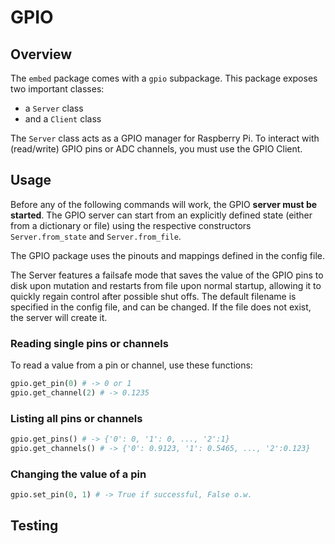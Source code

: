 # GPIO

## Overview

The `embed` package comes with a `gpio` subpackage. This package exposes two important classes:

- a `Server` class
- and a `Client` class

The `Server` class acts as a GPIO manager for Raspberry Pi. To interact with (read/write) GPIO pins or ADC channels, you must use the GPIO Client.

## Usage

Before any of the following commands will work, the GPIO **server must be started**. The GPIO server can start from an explicitly defined state (either from a dictionary or file) using the respective constructors `Server.from_state` and `Server.from_file`.

The GPIO package uses the pinouts and mappings defined in the config file.

The Server features a failsafe mode that saves the value of the GPIO pins to disk upon mutation and restarts from file upon normal startup, allowing it to quickly regain control after possible shut offs. The default filename is specified in the config file, and can be changed. If the file does not exist, the server will create it.

### Reading single pins or channels

To read a value from a pin or channel, use these functions:

```python
gpio.get_pin(0) # -> 0 or 1
gpio.get_channel(2) # -> 0.1235
```

### Listing all pins or channels

```python
gpio.get_pins() # -> {'0': 0, '1': 0, ..., '2':1}
gpio.get_channels() # -> {'0': 0.9123, '1': 0.5465, ..., '2':0.123}
```

### Changing the value of a pin

```python
gpio.set_pin(0, 1) # -> True if successful, False o.w.
```

## Testing
